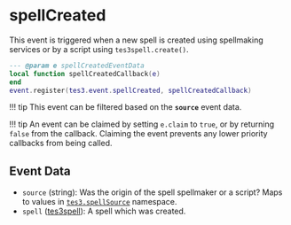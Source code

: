 # spellCreated
<div class="search_terms" style="display: none">spellcreated</div>

<!---
	This file is autogenerated. Do not edit this file manually. Your changes will be ignored.
	More information: https://github.com/MWSE/MWSE/tree/master/docs
-->

This event is triggered when a new spell is created using spellmaking services or by a script using `tes3spell.create()`.

```lua
--- @param e spellCreatedEventData
local function spellCreatedCallback(e)
end
event.register(tes3.event.spellCreated, spellCreatedCallback)
```

!!! tip
	This event can be filtered based on the **`source`** event data.

!!! tip
	An event can be claimed by setting `e.claim` to `true`, or by returning `false` from the callback. Claiming the event prevents any lower priority callbacks from being called.

## Event Data

* `source` (string): Was the origin of the spell spellmaker or a script?  Maps to values in [`tes3.spellSource`](https://mwse.github.io/MWSE/references/spell-sources/) namespace.
* `spell` ([tes3spell](../../types/tes3spell)): A spell which was created.

